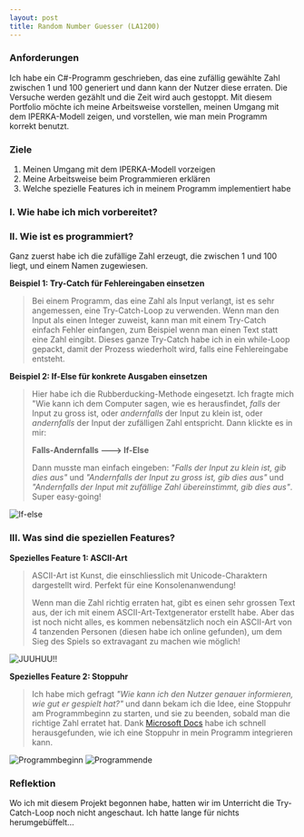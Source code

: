 ```yaml
---
layout: post
title: Random Number Guesser (LA1200)
---
```


### Anforderungen 

Ich habe ein C#-Programm geschrieben, das eine zufällig gewählte Zahl zwischen 1 und 100 generiert und dann kann der Nutzer diese erraten. Die Versuche werden gezählt und die Zeit wird auch gestoppt. Mit diesem Portfolio möchte ich meine Arbeitsweise vorstellen, meinen Umgang mit dem IPERKA-Modell zeigen, und vorstellen, wie man mein Programm korrekt benutzt.

### Ziele

1. Meinen Umgang mit dem IPERKA-Modell vorzeigen
2. Meine Arbeitsweise beim Programmieren erklären
3. Welche spezielle Features ich in meinem Programm implementiert habe

### I. Wie habe ich mich vorbereitet?


### II. Wie ist es programmiert?

Ganz zuerst habe ich die zufällige Zahl erzeugt, die zwischen 1 und 100 liegt, und einem Namen zugewiesen.

__Beispiel 1: Try-Catch für Fehlereingaben einsetzen__ 
> Bei einem Programm, das eine Zahl als Input verlangt, ist es sehr angemessen, eine Try-Catch-Loop zu verwenden. Wenn man den Input als einen Integer zuweist, kann man mit einem Try-Catch einfach Fehler einfangen, zum Beispiel wenn man einen Text statt eine Zahl eingibt. Dieses ganze Try-Catch habe ich in ein while-Loop gepackt, damit der Prozess wiederholt wird, falls eine Fehlereingabe entsteht.

__Beispiel 2: If-Else für konkrete Ausgaben einsetzen__
> Hier habe ich die Rubberducking-Methode eingesetzt. Ich fragte mich "Wie kann ich dem Computer sagen, wie es herausfindet, *falls* der Input zu gross ist, oder *andernfalls* der Input zu klein ist, oder *andernfalls* der Input der zufälligen Zahl entspricht. Dann klickte es in mir:
> 
> **Falls-Andernfalls ---> If-Else**
>
> Dann musste man einfach eingeben: *"Falls der Input zu klein ist, gib dies aus"* und *"Andernfalls der Input zu gross ist, gib dies aus"* und *"Andernfalls der Input mit zufällige Zahl übereinstimmt, gib dies aus"*. Super easy-going!

![If-else](https://cdn.discordapp.com/attachments/763423693179060255/889871120554135552/unknown.png)


### III. Was sind die speziellen Features?

__Spezielles Feature 1: ASCII-Art__
> ASCII-Art ist Kunst, die einschliesslich mit Unicode-Charaktern dargestellt wird. Perfekt für eine Konsolenanwendung! 
>
> Wenn man die Zahl richtig erraten hat, gibt es einen sehr grossen Text aus, der ich mit einem ASCII-Art-Textgenerator erstellt habe. Aber das ist noch nicht alles, es kommen nebensätzlich noch ein ASCII-Art von 4 tanzenden Personen (diesen habe ich online gefunden), um dem Sieg des Spiels so extravagant zu machen wie möglich!

![JUUHUU!!](https://cdn.discordapp.com/attachments/763423693179060255/889873371137982485/unknown.png)


__Spezielles Feature 2: Stoppuhr__
> Ich habe mich gefragt *"Wie kann ich den Nutzer genauer informieren, wie gut er gespielt hat?"* und dann bekam ich die Idee, eine Stoppuhr am Programmbeginn zu starten, und sie zu beenden, sobald man die richtige Zahl erratet hat. Dank [Microsoft Docs](https://docs.microsoft.com/en-us/dotnet/api/system.diagnostics.stopwatch?view=net-5.0) habe ich schnell herausgefunden, wie ich eine Stoppuhr in mein Programm integrieren kann. 

![Programmbeginn](https://cdn.discordapp.com/attachments/763423693179060255/889875854472146964/unknown.png)
![Programmende](https://cdn.discordapp.com/attachments/763423693179060255/889875915801239612/unknown.png)



### Reflektion 
Wo ich mit diesem Projekt begonnen habe, hatten wir im Unterricht die Try-Catch-Loop noch nicht angeschaut. Ich hatte lange für nichts herumgebüffelt...









